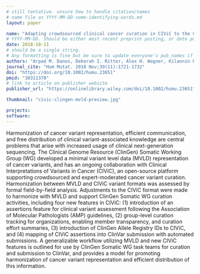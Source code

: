 ```yaml
---
# still tentative. unsure how to handle citation/names
# name file as YYYY-MM-DD-some-identifying-words.md
layout: paper

name: "Adapting crowdsourced clinical cancer curation in CIViC to the ClinGen minimum variant level data community-driven standards"
# YYYY-MM-DD. Should be either most recent preprint posting, or date published.
date: 2018-10-11
# should be a single string.
# Any formatting is fine but be sure to update everyone's pub_names if needed
authors: "Arpad M. Danos, Deborah I. Ritter, Alex H. Wagner, Kilannin Krysiak, Dmitriy Sonkin, Christine Micheel, Matthew McCoy, Shruti Rao, Gordana Raca, Simina M. Boca, Angshumoy Roy, Erica K. Barnell, Joshua F. McMichael, Susanna Kiwala, Adam C. Coffman, Lynzey Kujan, Shashikant Kulkarni, Malachi Griffith, Subha Madhavan, Obi L. Griffith, Clinical Genome Resource Somatic Working Group and Clinical Interpretation of Variants in Cancer team members"
journal_cite: "Hum Mutat. 2018 Nov;39(11):1721-1732"
doi: "https://doi.org/10.1002/humu.23651"
pmid: "30311370"
# link to article on publisher website
publisher_url: "https://onlinelibrary.wiley.com/doi/10.1002/humu.23651"

thumbnail: "civic-clingen-mvld-preview.jpg"

projects:
software:
---
```

Harmonization of cancer variant representation, efficient communication, and free distribution of clinical variant-associated knowledge are central problems that arise with increased usage of clinical next-generation sequencing. The Clinical Genome Resource (ClinGen) Somatic Working Group (WG) developed a minimal variant level data (MVLD) representation of cancer variants, and has an ongoing collaboration with Clinical Interpretations of Variants in Cancer (CIViC), an open-source platform supporting crowdsourced and expert-moderated cancer variant curation. Harmonization between MVLD and CIViC variant formats was assessed by formal field-by-field analysis. Adjustments to the CIViC format were made to harmonize with MVLD and support ClinGen Somatic WG curation activities, including four new features in CIViC: (1) introduction of an assertions feature for clinical variant assessment following the Association of Molecular Pathologists (AMP) guidelines, (2) group-level curation tracking for organizations, enabling member transparency, and curation effort summaries, (3) introduction of ClinGen Allele Registry IDs to CIViC, and (4) mapping of CIViC assertions into ClinVar submission with automated submissions. A generalizable workflow utilizing MVLD and new CIViC features is outlined for use by ClinGen Somatic WG task teams for curation and submission to ClinVar, and provides a model for promoting harmonization of cancer variant representation and efficient distribution of this information.

